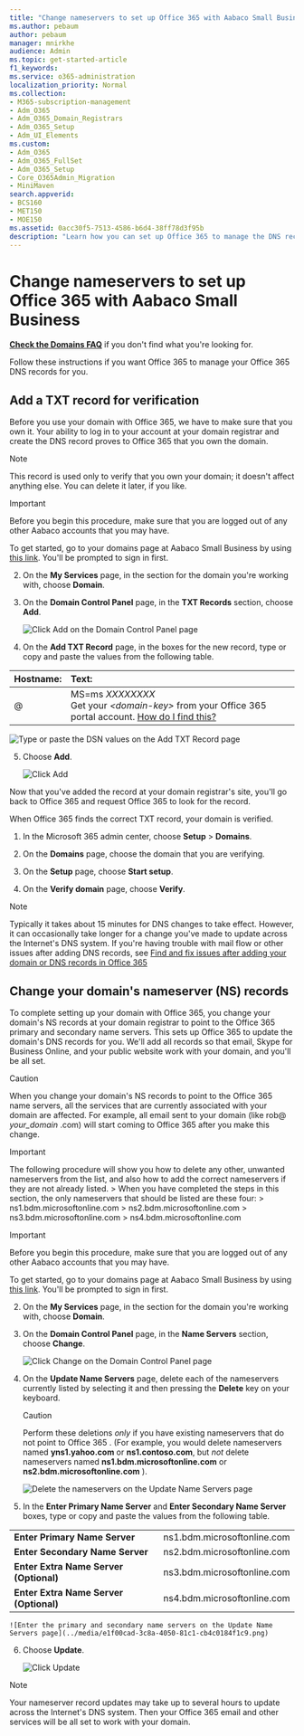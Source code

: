 ```yaml
---
title: "Change nameservers to set up Office 365 with Aabaco Small Business"
ms.author: pebaum
author: pebaum
manager: mnirkhe
audience: Admin
ms.topic: get-started-article
f1_keywords:
ms.service: o365-administration
localization_priority: Normal
ms.collection: 
- M365-subscription-management
- Adm_O365
- Adm_O365_Domain_Registrars
- Adm_O365_Setup
- Adm_UI_Elements
ms.custom:
- Adm_O365
- Adm_O365_FullSet
- Adm_O365_Setup
- Core_O365Admin_Migration
- MiniMaven
search.appverid:
- BCS160
- MET150
- MOE150
ms.assetid: 0acc30f5-7513-4586-b6d4-38ff78d3f95b
description: "Learn how you can set up Office 365 to manage the DNS records of your custom domain with Aabaco Small Business."
---
```


# Change nameservers to set up Office 365 with Aabaco Small Business

 **[Check the Domains FAQ](../setup/domains-faq.md)** if you don't find what you're looking for. 
  
Follow these instructions if you want Office 365 to manage your Office 365 DNS records for you.
  
    
## Add a TXT record for verification

Before you use your domain with Office 365, we have to make sure that you own it. Your ability to log in to your account at your domain registrar and create the DNS record proves to Office 365 that you own the domain.
  
> [!NOTE]
> This record is used only to verify that you own your domain; it doesn't affect anything else. You can delete it later, if you like. 
  
> [!IMPORTANT]
   > Before you begin this procedure, make sure that you are logged out of any other Aabaco accounts that you may have. 
  
   To get started, go to your domains page at Aabaco Small Business by using [this link](https://www.luminate.com/services/). You'll be prompted to sign in first.
    
2. On the **My Services** page, in the section for the domain you're working with, choose **Domain**.
    
3. On the **Domain Control Panel** page, in the **TXT Records** section, choose **Add**.
    
    ![Click Add on the Domain Control Panel page](../media/b5814c15-3457-4e72-b2d8-5ee1622d8f83.png)
  
4. On the **Add TXT Record** page, in the boxes for the new record, type or copy and paste the values from the following table. 
    
|**Hostname:**|**Text:**|
|:-----|:-----|
|@  <br/> |MS=ms *XXXXXXXX*  <br/> Get your  *\<domain-key\>*  from your Office 365 portal account.           [How do I find this?](../get-help-with-domains/information-for-dns-records.md) <br/> |
   
   ![Type or paste the DSN values on the Add TXT Record page](../media/ae8386df-6cec-4bbe-a280-9d3fc170d972.png)
  
5. Choose **Add**.
    
    ![Click Add](../media/3fa1c496-a07d-46c2-babd-027aa8c276ac.png)
  
Now that you've added the record at your domain registrar's site, you'll go back to Office 365 and request Office 365 to look for the record.
  
When Office 365 finds the correct TXT record, your domain is verified.
  
1. In the Microsoft 365 admin center, choose **Setup** \> **Domains**.
    
2. On the **Domains** page, choose the domain that you are verifying. 
    
3. On the **Setup** page, choose **Start setup**.
    
4. On the **Verify domain** page, choose **Verify**.
    
> [!NOTE]
> Typically it takes about 15 minutes for DNS changes to take effect. However, it can occasionally take longer for a change you've made to update across the Internet's DNS system. If you're having trouble with mail flow or other issues after adding DNS records, see [Find and fix issues after adding your domain or DNS records in Office 365](../get-help-with-domains/find-and-fix-issues.md)
  
## Change your domain's nameserver (NS) records

To complete setting up your domain with Office 365, you change your domain's NS records at your domain registrar to point to the Office 365 primary and secondary name servers. This sets up Office 365 to update the domain's DNS records for you. We'll add all records so that email, Skype for Business Online, and your public website work with your domain, and you'll be all set.
  
> [!CAUTION]
> When you change your domain's NS records to point to the Office 365 name servers, all the services that are currently associated with your domain are affected. For example, all email sent to your domain (like rob@ *your_domain*  .com) will start coming to Office 365 after you make this change. 
  
> [!IMPORTANT]
>  The following procedure will show you how to delete any other, unwanted nameservers from the list, and also how to add the correct nameservers if they are not already listed. >  When you have completed the steps in this section, the only nameservers that should be listed are these four: >  ns1.bdm.microsoftonline.com >  ns2.bdm.microsoftonline.com >  ns3.bdm.microsoftonline.com >  ns4.bdm.microsoftonline.com 
  
> [!IMPORTANT]
  > Before you begin this procedure, make sure that you are logged out of any other Aabaco accounts that you may have. 
  
 To get started, go to your domains page at Aabaco Small Business by using [this link](https://www.luminate.com/services/). You'll be prompted to sign in first.
    
2. On the **My Services** page, in the section for the domain you're working with, choose **Domain**.
    
3. On the **Domain Control Panel** page, in the **Name Servers** section, choose **Change**.
    
    ![Click Change on the Domain Control Panel page](../media/6d77c451-0614-4717-be58-46884491ef9e.png)
  
4. On the **Update Name Servers** page, delete each of the nameservers currently listed by selecting it and then pressing the **Delete** key on your keyboard. 
    
    > [!CAUTION]
    > Perform these deletions  *only*  if you have existing nameservers that do not point to Office 365 . (For example, you would delete nameservers named **yns1.yahoo.com** or **ns1.contoso.com**, but  *not*  delete nameservers named **ns1.bdm.microsoftonline.com** or **ns2.bdm.microsoftonline.com** ). 
  
    ![Delete the nameservers on the Update Name Servers page](../media/46997847-099d-49c4-a07b-f1e0f09ff407.png)
  
5. In the **Enter Primary Name Server** and **Enter Secondary Name Server** boxes, type or copy and paste the values from the following table. 
    
|||
|:-----|:-----|
|**Enter Primary Name Server** <br/> |ns1.bdm.microsoftonline.com  <br/> |
|**Enter Secondary Name Server** <br/> |ns2.bdm.microsoftonline.com  <br/> |
|**Enter Extra Name Server (Optional)** <br/> |ns3.bdm.microsoftonline.com  <br/> |
|**Enter Extra Name Server (Optional)** <br/> |ns4.bdm.microsoftonline.com  <br/> |
   
    ![Enter the primary and secondary name servers on the Update Name Servers page](../media/e1f00cad-3c8a-4050-81c1-cb4c0184f1c9.png)
  
6. Choose **Update**.
    
    ![Click Update](../media/7fbb73fd-4a33-4ff4-ab14-760abc70ad31.png)
  
> [!NOTE]
> Your nameserver record updates may take up to several hours to update across the Internet's DNS system. Then your Office 365 email and other services will be all set to work with your domain. 
  

